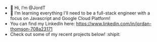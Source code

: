 - 👋 Hi, I’m @JordT
- 🌱 I’m learning everything I'll need to be a full-stack engineer with a focus on Javascript and Google Cloud Platform!
- You can find my LinkedIn here: https://www.linkedin.com/in/jordan-thomson-708a23171
- Check out some of my recent projects below! :shipit:

